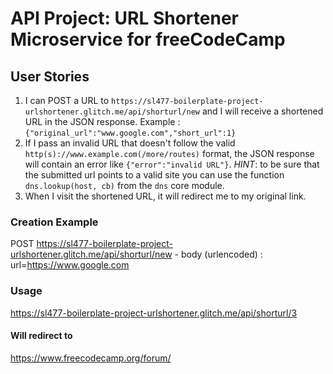 # API Project: URL Shortener Microservice for freeCodeCamp

## User Stories

1. I can POST a URL to `https://sl477-boilerplate-project-urlshortener.glitch.me/api/shorturl/new` and I will receive a shortened URL in the JSON response. Example : `{"original_url":"www.google.com","short_url":1}`
2. If I pass an invalid URL that doesn't follow the valid `http(s)://www.example.com(/more/routes)` format, the JSON response will contain an error like `{"error":"invalid URL"}`. _HINT_: to be sure that the submitted url points to a valid site you can use the function `dns.lookup(host, cb)` from the `dns` core module.
3. When I visit the shortened URL, it will redirect me to my original link.

### Creation Example

POST https://sl477-boilerplate-project-urlshortener.glitch.me/api/shorturl/new - body (urlencoded) : url=https://www.google.com

### Usage

https://sl477-boilerplate-project-urlshortener.glitch.me/api/shorturl/3

#### Will redirect to

https://www.freecodecamp.org/forum/
